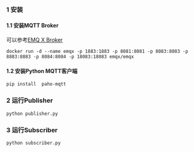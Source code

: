 ### 1 安装
#### 1.1 安装MQTT Broker
可以参考[EMQ X Broker](https://github.com/emqx/emqx)
```
docker run -d --name emqx -p 1883:1883 -p 8081:8081 -p 8083:8083 -p 8883:8883 -p 8084:8084 -p 18083:18083 emqx/emqx
```
#### 1.2 安装Python MQTT客户端
```
pip install  paho-mqtt
```
### 2 运行Publisher
```
python publisher.py
```
### 3 运行Subscriber
```
python subscriber.py
```